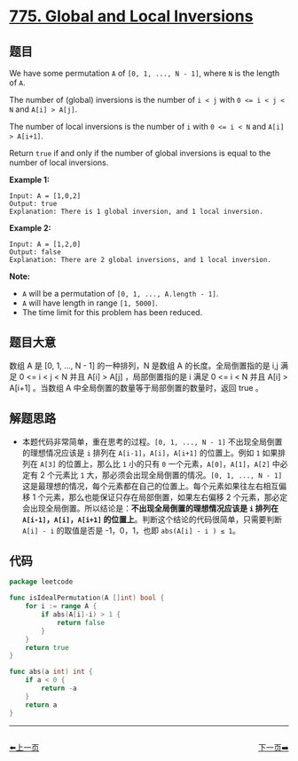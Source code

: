 # [775. Global and Local Inversions](https://leetcode.com/problems/global-and-local-inversions/)


## 题目

We have some permutation `A` of `[0, 1, ..., N - 1]`, where `N` is the length of `A`.

The number of (global) inversions is the number of `i < j` with `0 <= i < j < N` and `A[i] > A[j]`.

The number of local inversions is the number of `i` with `0 <= i < N` and `A[i] > A[i+1]`.

Return `true` if and only if the number of global inversions is equal to the number of local inversions.

**Example 1:**

```
Input: A = [1,0,2]
Output: true
Explanation: There is 1 global inversion, and 1 local inversion.
```

**Example 2:**

```
Input: A = [1,2,0]
Output: false
Explanation: There are 2 global inversions, and 1 local inversion.
```

**Note:**

- `A` will be a permutation of `[0, 1, ..., A.length - 1]`.
- `A` will have length in range `[1, 5000]`.
- The time limit for this problem has been reduced.

## 题目大意

数组 A 是 [0, 1, ..., N - 1] 的一种排列，N 是数组 A 的长度。全局倒置指的是 i,j 满足 0 <= i < j < N 并且 A[i] > A[j] ，局部倒置指的是 i 满足 0 <= i < N 并且 A[i] > A[i+1] 。当数组 A 中全局倒置的数量等于局部倒置的数量时，返回 true 。

## 解题思路

- 本题代码非常简单，重在思考的过程。`[0, 1, ..., N - 1]` 不出现全局倒置的理想情况应该是 `i` 排列在 `A[i-1]`，`A[i]`，`A[i+1]` 的位置上。例如 `1` 如果排列在 `A[3]` 的位置上，那么比 `1` 小的只有 `0` 一个元素，`A[0]`，`A[1]`，`A[2]` 中必定有 2 个元素比 `1` 大，那必须会出现全局倒置的情况。`[0, 1, ..., N - 1]` 这是最理想的情况，每个元素都在自己的位置上。每个元素如果往左右相互偏移 1 个元素，那么也能保证只存在局部倒置，如果左右偏移 2 个元素，那必定会出现全局倒置。所以结论是：**不出现全局倒置的理想情况应该是 `i` 排列在 `A[i-1]`，`A[i]`，`A[i+1]` 的位置上**。判断这个结论的代码很简单，只需要判断 `A[i] - i` 的取值是否是 -1，0，1，也即 `abs(A[i] - i ) ≤ 1`。

## 代码

```go
package leetcode

func isIdealPermutation(A []int) bool {
	for i := range A {
		if abs(A[i]-i) > 1 {
			return false
		}
	}
	return true
}

func abs(a int) int {
	if a < 0 {
		return -a
	}
	return a
}
```


----------------------------------------------
<div style="display: flex;justify-content: space-between;align-items: center;">
<p><a href="https://books.halfrost.com/leetcode/ChapterFour/0700~0799/0771.Jewels-and-Stones/">⬅️上一页</a></p>
<p><a href="https://books.halfrost.com/leetcode/ChapterFour/0700~0799/0778.Swim-in-Rising-Water/">下一页➡️</a></p>
</div>
